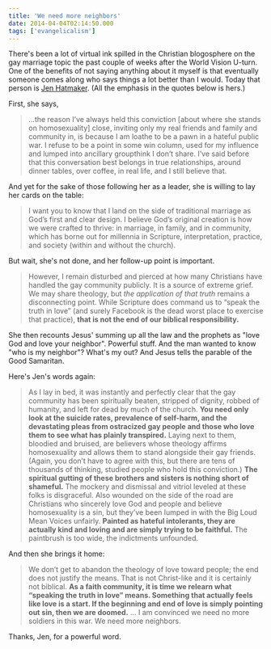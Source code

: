 ```yaml
---
title: 'We need more neighbors'
date: 2014-04-04T02:14:50.000
tags: ['evangelicalism']
---
```


There's been a lot of virtual ink spilled in the Christian blogosphere on the gay marriage topic the past couple of weeks after the World Vision U-turn. One of the benefits of not saying anything about it myself is that eventually someone comes along who says things a lot better than I would. Today that person is [Jen Hatmaker](http://jenhatmaker.com/blog/2014/04/02/where-i-stand). (All the emphasis in the quotes below is hers.)

First, she says,

> ...the reason I’ve always held this conviction \[about where she stands on homosexuality\] close, inviting only my real friends and family and community in, is because I am loathe to be a pawn in a hateful public war. I refuse to be a point in some win column, used for my influence and lumped into ancillary groupthink I don’t share. I’ve said before that this conversation best belongs in true relationships, around dinner tables, over coffee, in real life, and I still believe that.

And yet for the sake of those following her as a leader, she is willing to lay her cards on the table:

> I want you to know that I land on the side of traditional marriage as God’s first and clear design. I believe God’s original creation is how we were crafted to thrive: in marriage, in family, and in community, which has borne out for millennia in Scripture, interpretation, practice, and society (within and without the church).

But wait, she's not done, and her follow-up point is important.

> However, I remain disturbed and pierced at how many Christians have handled the gay community publicly. It is a source of extreme grief. We may share theology, but _the application of that truth_ remains a disconnecting point. While Scripture does command us to “speak the truth in love” (and surely Facebook is the dead worst place to exercise that practice), **that is not the end of our biblical responsibility.**

She then recounts Jesus' summing up all the law and the prophets as "love God and love your neighbor". Powerful stuff. And the man wanted to know "who is my neighbor"? What's my out? And Jesus tells the parable of the Good Samaritan.

Here's Jen's words again:

> As I lay in bed, it was instantly and perfectly clear that the gay community has been spiritually beaten, stripped of dignity, robbed of humanity, and left for dead by much of the church. **You need only look at the suicide rates, prevalence of self-harm, and the devastating pleas from ostracized gay people and those who love them to see what has plainly transpired.** Laying next to them, bloodied and bruised, are believers whose theology affirms homosexuality and allows them to stand alongside their gay friends. (Again, you don’t have to agree with this, but there are tens of thousands of thinking, studied people who hold this conviction.) **The spiritual gutting of these brothers and sisters is nothing short of shameful.** The mockery and dismissal and vitriol leveled at these folks is disgraceful. Also wounded on the side of the road are Christians who sincerely love God and people and believe homosexuality is a sin, but they’ve been lumped in with the Big Loud Mean Voices unfairly. **Painted as hateful intolerants, they are actually kind and loving and are simply trying to be faithful.** The paintbrush is too wide, the indictments unfounded.

And then she brings it home:

> We don’t get to abandon the theology of love toward people; the end does not justify the means. That is not Christ-like and it is certainly not biblical. **As a faith community, it is time we relearn what “speaking the truth in love” means. Something that actually feels like love is a start. If the beginning and end of love is simply pointing out sin, then we are doomed.** ... I am convinced we need no more soldiers in this war. We need more neighbors.

Thanks, Jen, for a powerful word.
